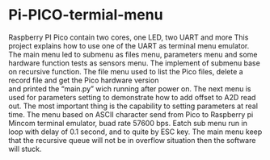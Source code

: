 # Pi-PICO-termial-menu
Raspberry PI Pico contain two cores, one LED, two UART and more 
This project explains how to use one of the UART as terminal menu emulator. The main menu led to submenu as files menu, parameters menu and some hardware function tests as sensors menu. The implement of submenu base on recursive function. 
The file menu used to list the Pico files, delete a record file and get the Pico hardware version  
and printed the “main.py” wich running after power on. 
The next menu is used for parameters setting to demonstrate how to add offset to A2D read out. The most important thing is the capability to setting parameters at real time.
The menu based on ASCII character send from Pico to Raspberry pi Mincom terminal emulator, buad rate 57600 bps.
Eatch sub menu run in loop with delay of 0.1 second, and to quite by ESC key. The main menu keep that the recursive queue will not be in overflow situation then the software will stuck.
